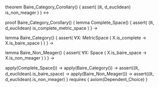 theorem Baire_Category_Corollary() {
  assert(
    (ℝ, d_euclidean) is_non_meager
  )
} ↔

proof Baire_Category_Corollary() {
  lemma Complete_Space() {
    assert(
      (ℝ, d_euclidean) is_complete_metric_space
    )
  } →
  
  lemma Baire_Category() {
    assert(
      ∀X: MetricSpace (
        X.is_complete → X.is_baire_space
      )
    )
  } →
  
  lemma Baire_Non_Meager() {
    assert(
      ∀X: Space (
        X.is_baire_space → X.is_non_meager
      )
    )
  } →
  
  apply(Complete_Space()) →
  apply(Baire_Category()) →
  assert((ℝ, d_euclidean).is_baire_space) →
  apply(Baire_Non_Meager()) →
  assert((ℝ, d_euclidean).is_non_meager)
} requires {
  axiom(Dependent_Choice)
}